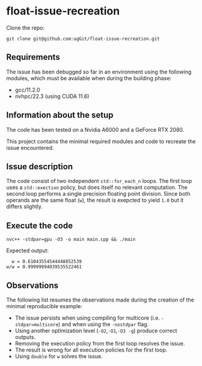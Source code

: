 # float-issue-recreation
Clone the repo:

```
git clone git@github.com:ugGit/float-issue-recreation.git
```

## Requirements
The issue has been debugged so far in an environment using the following modules, which must be available when during the building phase:

* gcc/11.2.0
* nvhpc/22.3 (using CUDA 11.6)

## Information about the setup
The code has been tested on a Nvidia A6000 and a GeForce RTX 2080.

This project contains the minimal required modules and code to recreate the issue encountered.

## Issue description
The code consist of two independent `std::for_each_n` loops. 
The first loop uses a `std::exection` policy, but does itself no relevant computation.
The second loop performs a single precision floating point division.
Since both operands are the same float (`w`), the result is exepcted to yield `1.0` but it differs slightly.

## Execute the code
```
nvc++ -stdpar=gpu -O3 -o main main.cpp && ./main
```

Expected output:
```
  w = 0.61043554544448852539
w/w = 0.99999994039535522461
```

## Observations
The following list resumes the observations made during the creation of the minimal reproducible example:
* The issue persists when using compiling for multicore (i.e. `-stdpar=multicore`) and when using the `-nostdpar` flag.
* Using another optimization level (`-O2`,`-O1`,`-O3 -g`) produce correct outputs.
* Removing the execution policy from the first loop resolves the issue.
* The result is wrong for all execution policies for the first loop.
* Using `double` for `w` solves the issue.
